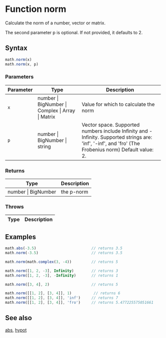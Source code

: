 <!-- Note: This file is automatically generated from source code comments. Changes made in this file will be overridden. -->

# Function norm

Calculate the norm of a number, vector or matrix.

The second parameter p is optional. If not provided, it defaults to 2.


## Syntax

```js
math.norm(x)
math.norm(x, p)
```

### Parameters

Parameter | Type | Description
--------- | ---- | -----------
`x` | number &#124; BigNumber &#124; Complex &#124; Array &#124; Matrix |  Value for which to calculate the norm
`p` | number &#124; BigNumber &#124; string |  Vector space. Supported numbers include Infinity and -Infinity. Supported strings are: 'inf', '-inf', and 'fro' (The Frobenius norm) Default value: 2.

### Returns

Type | Description
---- | -----------
number &#124; BigNumber | the p-norm


### Throws

Type | Description
---- | -----------


## Examples

```js
math.abs(-3.5)                         // returns 3.5
math.norm(-3.5)                        // returns 3.5

math.norm(math.complex(3, -4))         // returns 5

math.norm([1, 2, -3], Infinity)        // returns 3
math.norm([1, 2, -3], -Infinity)       // returns 1

math.norm([3, 4], 2)                   // returns 5

math.norm([[1, 2], [3, 4]], 1)          // returns 6
math.norm([[1, 2], [3, 4]], 'inf')     // returns 7
math.norm([[1, 2], [3, 4]], 'fro')     // returns 5.477225575051661
```


## See also

[abs](abs.md),
[hypot](hypot.md)
